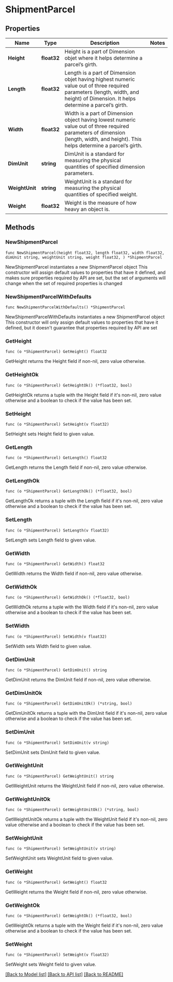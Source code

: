 # ShipmentParcel

## Properties

Name | Type | Description | Notes
------------ | ------------- | ------------- | -------------
**Height** | **float32** | Height is a part of Dimension objet where it helps determine a parcel’s girth. | 
**Length** | **float32** | Length is a part of Dimension objet having highest numeric value out of three required parameters (length, width, and height) of Dimension. It helps determine a parcel’s girth. | 
**Width** | **float32** | Width is a part of Dimension object having lowest numeric value out of three required parameters of dimension (length, width, and height). This helps determine a parcel’s girth. | 
**DimUnit** | **string** | DimUnit is a standard for measuring the physical quantities of specified dimension parameters. | 
**WeightUnit** | **string** | WeightUnit is a standard for measuring the physical quantities of specified weight. | 
**Weight** | **float32** | Weight is the measure of how heavy an object is. | 

## Methods

### NewShipmentParcel

`func NewShipmentParcel(height float32, length float32, width float32, dimUnit string, weightUnit string, weight float32, ) *ShipmentParcel`

NewShipmentParcel instantiates a new ShipmentParcel object
This constructor will assign default values to properties that have it defined,
and makes sure properties required by API are set, but the set of arguments
will change when the set of required properties is changed

### NewShipmentParcelWithDefaults

`func NewShipmentParcelWithDefaults() *ShipmentParcel`

NewShipmentParcelWithDefaults instantiates a new ShipmentParcel object
This constructor will only assign default values to properties that have it defined,
but it doesn't guarantee that properties required by API are set

### GetHeight

`func (o *ShipmentParcel) GetHeight() float32`

GetHeight returns the Height field if non-nil, zero value otherwise.

### GetHeightOk

`func (o *ShipmentParcel) GetHeightOk() (*float32, bool)`

GetHeightOk returns a tuple with the Height field if it's non-nil, zero value otherwise
and a boolean to check if the value has been set.

### SetHeight

`func (o *ShipmentParcel) SetHeight(v float32)`

SetHeight sets Height field to given value.


### GetLength

`func (o *ShipmentParcel) GetLength() float32`

GetLength returns the Length field if non-nil, zero value otherwise.

### GetLengthOk

`func (o *ShipmentParcel) GetLengthOk() (*float32, bool)`

GetLengthOk returns a tuple with the Length field if it's non-nil, zero value otherwise
and a boolean to check if the value has been set.

### SetLength

`func (o *ShipmentParcel) SetLength(v float32)`

SetLength sets Length field to given value.


### GetWidth

`func (o *ShipmentParcel) GetWidth() float32`

GetWidth returns the Width field if non-nil, zero value otherwise.

### GetWidthOk

`func (o *ShipmentParcel) GetWidthOk() (*float32, bool)`

GetWidthOk returns a tuple with the Width field if it's non-nil, zero value otherwise
and a boolean to check if the value has been set.

### SetWidth

`func (o *ShipmentParcel) SetWidth(v float32)`

SetWidth sets Width field to given value.


### GetDimUnit

`func (o *ShipmentParcel) GetDimUnit() string`

GetDimUnit returns the DimUnit field if non-nil, zero value otherwise.

### GetDimUnitOk

`func (o *ShipmentParcel) GetDimUnitOk() (*string, bool)`

GetDimUnitOk returns a tuple with the DimUnit field if it's non-nil, zero value otherwise
and a boolean to check if the value has been set.

### SetDimUnit

`func (o *ShipmentParcel) SetDimUnit(v string)`

SetDimUnit sets DimUnit field to given value.


### GetWeightUnit

`func (o *ShipmentParcel) GetWeightUnit() string`

GetWeightUnit returns the WeightUnit field if non-nil, zero value otherwise.

### GetWeightUnitOk

`func (o *ShipmentParcel) GetWeightUnitOk() (*string, bool)`

GetWeightUnitOk returns a tuple with the WeightUnit field if it's non-nil, zero value otherwise
and a boolean to check if the value has been set.

### SetWeightUnit

`func (o *ShipmentParcel) SetWeightUnit(v string)`

SetWeightUnit sets WeightUnit field to given value.


### GetWeight

`func (o *ShipmentParcel) GetWeight() float32`

GetWeight returns the Weight field if non-nil, zero value otherwise.

### GetWeightOk

`func (o *ShipmentParcel) GetWeightOk() (*float32, bool)`

GetWeightOk returns a tuple with the Weight field if it's non-nil, zero value otherwise
and a boolean to check if the value has been set.

### SetWeight

`func (o *ShipmentParcel) SetWeight(v float32)`

SetWeight sets Weight field to given value.



[[Back to Model list]](../README.md#documentation-for-models) [[Back to API list]](../README.md#documentation-for-api-endpoints) [[Back to README]](../README.md)


